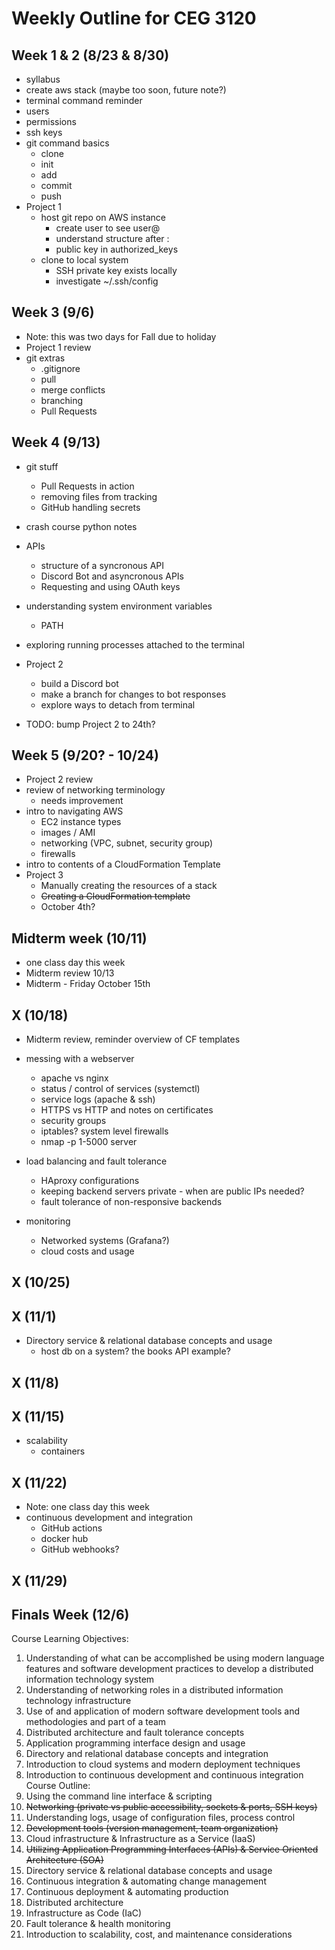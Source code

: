 # Weekly Outline for CEG 3120

## Week 1 & 2 (8/23 & 8/30)
- syllabus
- create aws stack (maybe too soon, future note?)
- terminal command reminder
- users
- permissions
- ssh keys
- git command basics
    - clone
    - init
    - add
    - commit
    - push
- Project 1 
    - host git repo on AWS instance
        - create user to see user@
        - understand structure after :
        - public key in authorized_keys
    - clone to local system
        - SSH private key exists locally
        - investigate ~/.ssh/config

## Week 3 (9/6)
- Note: this was two days for Fall due to holiday
- Project 1 review
- git extras
    - .gitignore
    - pull
    - merge conflicts
    - branching
    - Pull Requests

## Week 4 (9/13)
- git stuff
    - Pull Requests in action
    - removing files from tracking
    - GitHub handling secrets
- crash course python notes
- APIs
    - structure of a syncronous API
    - Discord Bot and asyncronous APIs
    - Requesting and using OAuth keys
- understanding system environment variables
    - PATH
- exploring running processes attached to the terminal
- Project 2
    - build a Discord bot
    - make a branch for changes to bot responses
    - explore ways to detach from terminal

- TODO: bump Project 2 to 24th?

## Week 5 (9/20? - 10/24)
- Project 2 review
- review of networking terminology
    - needs improvement
- intro to navigating AWS
    - EC2 instance types
    - images / AMI
    - networking (VPC, subnet, security group)
    - firewalls
- intro to contents of a CloudFormation Template
- Project 3
    - Manually creating the resources of a stack
    - ~~Creating a CloudFormation template~~
    - October 4th?

## Midterm week (10/11)
- one class day this week
- Midterm review 10/13
- Midterm - Friday October 15th

## X (10/18)
- Midterm review, reminder overview of CF templates
- messing with a webserver
    - apache vs nginx
    - status / control of services (systemctl)
    - service logs (apache & ssh)
    - HTTPS vs HTTP and notes on certificates
    - security groups
    - iptables? system level firewalls
    - nmap -p 1-5000 server
- load balancing and fault tolerance
    - HAproxy configurations
    - keeping backend servers private - when are public IPs needed?
    - fault tolerance of non-responsive backends

- monitoring
    - Networked systems (Grafana?)
    - cloud costs and usage

## X (10/25)

## X (11/1)
- Directory service & relational database concepts and usage
    - host db on a system?  the books API example?

## X (11/8)

## X (11/15)
- scalability
    - containers

## X (11/22)
- Note: one class day this week
- continuous development and integration
    - GitHub actions
    - docker hub
    - GitHub webhooks?

## X (11/29)

## Finals Week (12/6)

Course Learning Objectives:
1.	Understanding of what can be accomplished be using modern language features and software development practices to develop a distributed information technology system
2.	Understanding of networking roles in a distributed information technology infrastructure
3.	Use of and application of modern software development tools and methodologies and part of a team
4.	Distributed architecture and fault tolerance concepts
5.	Application programming interface design and usage
6.	Directory and relational database concepts and integration
7.	Introduction to cloud systems and modern deployment techniques
8.	Introduction to continuous development and continuous integration
Course Outline:
1.	Using the command line interface & scripting
2.	~~Networking (private vs public accessibility, sockets & ports, SSH keys)~~
3.	Understanding logs, usage of configuration files, process control
4.	~~Development tools (version management, team organization)~~
5.	Cloud infrastructure & Infrastructure as a Service (IaaS)
6.	~~Utilizing Application Programming Interfaces (APIs) & Service Oriented Architecture (SOA)~~
7.	Directory service & relational database concepts and usage
8.	Continuous integration & automating change management
9.	Continuous deployment & automating production
10.	Distributed architecture
11.	Infrastructure as Code (IaC)
12.	Fault tolerance & health monitoring
13.	Introduction to scalability, cost, and maintenance considerations


